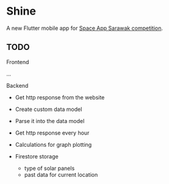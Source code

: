 # Shine

A new Flutter mobile app for [Space App Sarawak competition](https://2021.spaceappschallenge.org/challenges/statements/you-are-my-sunshine/details). 

## TODO

Frontend

...

Backend 

- Get http response from the website
- Create custom data model 
- Parse it into the data model
- Get http response every hour

- Calculations for graph plotting

- Firestore storage 
    - type of solar panels
    - past data for current location 